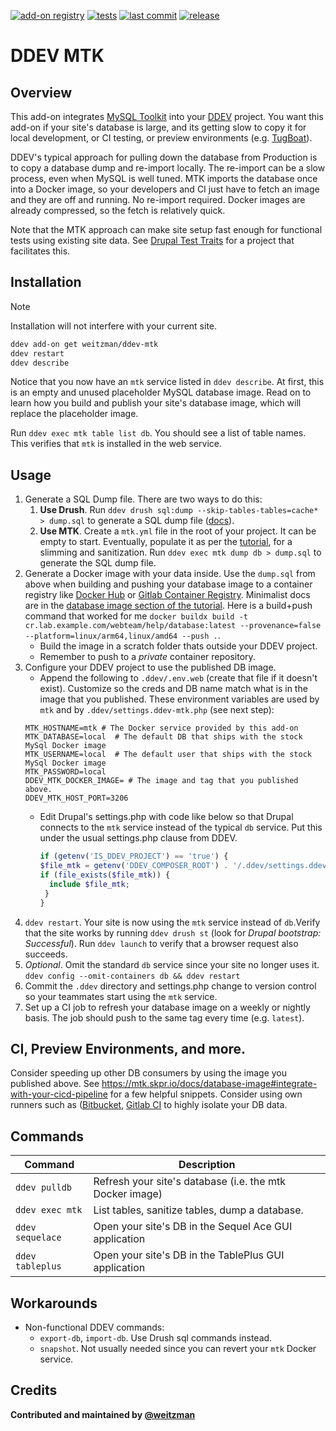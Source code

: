 [![add-on registry](https://img.shields.io/badge/DDEV-Add--on_Registry-blue)](https://addons.ddev.com)
[![tests](https://github.com/weitzman/ddev-mtk/actions/workflows/tests.yml/badge.svg?branch=main)](https://github.com/weitzman/ddev-mtk/actions/workflows/tests.yml?query=branch%3Amain)
[![last commit](https://img.shields.io/github/last-commit/weitzman/ddev-mtk)](https://github.com/weitzman/ddev-mtk/commits)
[![release](https://img.shields.io/github/v/release/weitzman/ddev-mtk)](https://github.com/weitzman/ddev-mtk/releases/latest)

# DDEV MTK

## Overview

This add-on integrates [MySQL Toolkit](https://mtk.skpr.io/) into your [DDEV](https://ddev.com/) project. You want this add-on if your site's database is large, and its getting slow to copy it for local development, or CI testing, or preview environments (e.g. [TugBoat](https://www.tugboatqa.com/)).

DDEV's typical approach for pulling down the database from Production is to copy a database dump and re-import locally. The re-import can be a slow process, even when MySQL is well tuned. MTK imports the database once into a Docker image, so your developers and CI just have to fetch an image and they are off and running. No re-import required. Docker images are already compressed, so the fetch is relatively quick. 

Note that the MTK approach can make site setup fast enough for functional tests using existing site data. See [Drupal Test Traits](https://git.drupalcode.org/project/dtt) for a project that facilitates this.

## Installation

> [!NOTE]
> Installation will not interfere with your current site.

```bash
ddev add-on get weitzman/ddev-mtk
ddev restart
ddev describe
```
Notice that you now have an `mtk` service listed in `ddev describe`. At first, this is an empty and unused placeholder MySQL database image. Read on to learn how you build and publish your site's database image, which will replace the placeholder image.

Run `ddev exec mtk table list db`. You should see a list of table names. This verifies that `mtk` is installed in the web service. 

## Usage

1. Generate a SQL Dump file. There are two ways to do this:
   1. **Use Drush**. Run `ddev drush sql:dump --skip-tables-tables=cache* > dump.sql` to generate a SQL dump file ([docs](https://www.drush.org/latest/commands/sql_dump/)). 
   1. **Use MTK**. Create a `mtk.yml` file in the root of your project. It can be empty to start. Eventually, populate it as per the [tutorial](https://mtk.skpr.io/docs/tutorial#configuration-file), for a slimming and sanitization. Run `ddev exec mtk dump db > dump.sql` to generate the SQL dump file.
1. Generate a Docker image with your data inside. Use the `dump.sql` from above when building and pushing your database image to a container registry like [Docker Hub](https://hub.docker.com/) or [Gitlab Container Registry](https://docs.gitlab.com/user/packages/container_registry/). Minimalist docs are in the [database image section of the tutorial](https://mtk.skpr.io/docs/database-image). Here is a build+push command that worked for me `docker buildx build -t cr.lab.example.com/webteam/help/database:latest --provenance=false --platform=linux/arm64,linux/amd64 --push .`.
    - Build the image in a scratch folder thats outside your DDEV project.
    - Remember to push to a _private_ container repository.
1. Configure your DDEV project to use the published DB image.
   - Append the following to `.ddev/.env.web` (create that file if it doesn't exist). Customize so the creds and DB name match what is in the image that you published. These environment variables are used by `mtk` and by `.ddev/settings.ddev-mtk.php` (see next step):
    ```
    MTK_HOSTNAME=mtk # The Docker service provided by this add-on
    MTK_DATABASE=local  # The default DB that ships with the stock MySql Docker image
    MTK_USERNAME=local  # The default user that ships with the stock MySql Docker image
    MTK_PASSWORD=local
    DDEV_MTK_DOCKER_IMAGE= # The image and tag that you published above.
    DDEV_MTK_HOST_PORT=3206
    ```
   - Edit Drupal's settings.php with code like below so that Drupal connects to the `mtk` service instead of the typical `db` service. Put this under the usual settings.php clause from DDEV.
       ```php
       if (getenv('IS_DDEV_PROJECT') == 'true') {
       $file_mtk = getenv('DDEV_COMPOSER_ROOT') . '/.ddev/settings.ddev-mtk.php';
       if (file_exists($file_mtk)) {
         include $file_mtk;
        }
       }
       ```
1. `ddev restart`. Your site is now using the `mtk` service instead of `db`.Verify that the site works by running `ddev drush st` (look for _Drupal bootstrap: Successful_). Run `ddev launch` to verify that a browser request also succeeds.
1. _Optional_. Omit the standard `db` service since your site no longer uses it. `ddev config --omit-containers db && ddev restart`
1. Commit the `.ddev` directory and settings.php change to version control so your teammates start using the `mtk` service.
1. Set up a CI job to refresh your database image on a weekly or nightly basis. The job should push to the same tag every time (e.g. `latest`). 

## CI, Preview Environments, and more.

Consider speeding up other DB consumers by using the image you published above. See https://mtk.skpr.io/docs/database-image#integrate-with-your-cicd-pipeline for a few helpful snippets. Consider using own runners such as ([Bitbucket](https://support.atlassian.com/bitbucket-cloud/docs/runners/), [Gitlab CI](https://docs.gitlab.com/runner/) to highly isolate your DB data.

## Commands

| Command          | Description                                              |
|------------------|----------------------------------------------------------|
| `ddev pulldb`    | Refresh your site's database (i.e. the mtk Docker image) |
| `ddev exec mtk`  | List tables, sanitize tables, dump a database.           |
| `ddev sequelace` | Open your site's DB in the Sequel Ace GUI application    |
| `ddev tableplus` | Open your site's DB in the TablePlus GUI application     |

## Workarounds

- Non-functional DDEV commands: 
  - `export-db`, `import-db`. Use Drush sql commands instead.
  - `snapshot`. Not usually needed since you can revert your `mtk` Docker service.

## Credits

**Contributed and maintained by [@weitzman](https://github.com/weitzman)**
